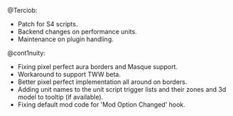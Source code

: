 @Terciob:
- Patch for S4 scripts.
- Backend changes on performance units.
- Maintenance on plugin handling.

@cont1nuity:
- Fixing pixel perfect aura borders and Masque support.
- Workaround to support TWW beta.
- Better pixel perfect implementation all around on borders.
- Adding unit names to the unit script trigger lists and their zones and 3d model to tooltip (if available).
- Fixing default mod code for 'Mod Option Changed' hook.

